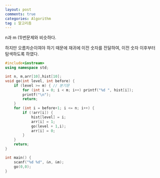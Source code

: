 ```yaml
---
layout: post
comments: true
categories: Algorithm
tag : 알고리즘
---
```


n과 m (1)번문제와 비슷하다.

하지만 오름차순이여야 하기 때문에 재귀에 이전 숫자를 전달하여, 이전 숫자 이후부터 탐색하도록 하였다.

```c++
#include<iostream>
using namespace std;

int n, m,arr[10],hist[10];
void go(int level, int before) {
	if (level >= m) { // 분기문
		for (int i = 0; i < m; i++) printf("%d ", hist[i]);
		printf("\n");
		return;
	}
	for (int i = before+1; i <= n; i++) {
		if (!arr[i]) {
			hist[level] = i;
			arr[i] = 1;
			go(level + 1,i);
			arr[i] = 0;
		}
	}
	return;
}

int main() {
	scanf("%d %d", &n, &m);
	go(0,0);
}
```